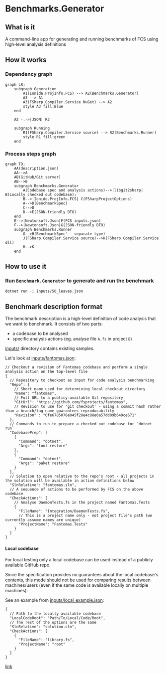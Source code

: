 # Benchmarks.Generator

## What is it
A command-line app for generating and running benchmarks of FCS using high-level analysis definitions

## How it works
### Dependency graph
```mermaid
graph LR;
    subgraph Generation
        A1(Ionide.ProjInfo.FCS) --> A2(Benchmarks.Generator)
        A3 --> A1
        A3(FSharp.Compiler.Service NuGet) --> A2
        style A3 fill:Blue
    end

    A2 -.->|JSON| R2
    
    subgraph Running
        R1(FSharp.Compiler.Service source) --> R2(Benchmarks.Runner)
        style R1 fill:green
    end
```
### Process steps graph
```mermaid
graph TD;
    AA(description.json)
    AA-->A
    AB(GitHub/Git server)
    AB-->B
    subgraph Benchmarks.Generator
        A(Codebase spec and analysis actions)-->|libgit2sharp| B(Locally checked out codebase);
        B-->|Ionide.ProjInfo.FCS| C(FSharpProjectOptions)
        A-->D(BenchmarkSpec)
        C-->D
        D-->E(JSON-friendly DTO)
    end
    E-->|Newtonsoft.Json|F(FCS inputs.json)
    F-->|Newtonsoft.Json|G(JSON-friendly DTO)
    subgraph Benchmarks.Runner
        G-->H(BenchmarkSpec' - separate type)
        J(FSharp.Compiler.Service source)-->K(FSharp.Compiler.Service dll)
        H-->K
    end
```
## How to use it
### Run `Benchmark.Generator` to generate and run the benchmark
```bash
dotnet run -i inputs/50_leaves.json 
```

## Benchmark description format
The benchmark description is a high-level definition of code analysis that we want to benchmark. It consists of two parts:
- a codebase to be analysed
- specific analysis actions (eg. analyse file `A.fs` in project `B`)

[inputs/](inputs/) directory contains existing samples.

Let's look at [inputs/fantomas.json](inputs/fantomas.json):
```json5
// Checkout a revision of Fantomas codebase and perform a single analysis action on the top-level file
{
  // Repository to checkout as input for code analysis benchmarking
  "Repo": {
    // Short name used for determining local checkout directory
    "Name": "fantomas",
    // Full URL to a publicy-available Git repository
    "GitUrl": "https://github.com/fsprojects/fantomas",
    // Revision to use for 'git checkout' - using a commit hash rather than a branch/tag name guarantees reproducability
    "Revision" : "0fe6785076e045f28e4c88e6a57dd09b649ce671"
  },
  // Commands to run to prepare a checked out codebase for `dotnet run`
  "CodebasePrep": [
    {
      "Command": "dotnet",
      "Args": "tool restore"
    },
    {
      "Command": "dotnet",
      "Args": "paket restore"
    }
  ],
  // Solution to open relative to the repo's root - all projects in the solution will be available in action definitions below
  "SlnRelative": "fantomas.sln",
  // A sequence of actions to be performed by FCS on the above codebase
  "CheckActions": [
    // Analyse DaemonTests.fs in the project named Fantomas.Tests
    {
      "FileName": "Integration/DaemonTests.fs",
      // This is a project name only - not project file's path (we currently assume names are unique)
      "ProjectName": "Fantomas.Tests"
    }
  ]
}
```
#### Local codebase
For local testing only a local codebase can be used instead of a publicly available GitHub repo.

Since the specification provides no guarantees about the local codebase's contents, this mode should not be used for comparing results between machines/users (even if the same code is available locally on multiple machines).

See an example from [inputs/local_example.json](inputs/local_example.json): 
```json5
{
  // Path to the locally available codebase
  "LocalCodeRoot": "Path/To/Local/Code/Root",
  // The rest of the options are the same
  "SlnRelative": "solution.sln",
  "CheckActions": [
    {
      "FileName": "library.fs",
      "ProjectName": "root"
    }
  ]
}
```



[link](#process-steps-graph)

